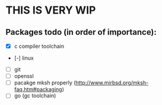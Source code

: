 # THIS IS VERY WIP

## Packages todo (in order of importance):
- [x] c compiler toolchain
- [-] linux
- [ ] git
- [ ] openssl
- [ ] pacakge mksh properly (http://www.mirbsd.org/mksh-faq.htm#packaging)
- [ ] go (gc toolchain)